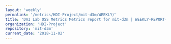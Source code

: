 ```yaml
---
layout: 'weekly'
permalink: '/metrics/HDI-Project/mit-d3m/WEEKLY/'
title: 'DAI Lab OSS Metrics Metrics report for mit-d3m | WEEKLY-REPORT-2018-11-02'
organization: 'HDI-Project'
repository: 'mit-d3m'
current_date: '2018-11-02'
---
```

